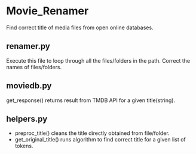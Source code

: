 # Movie_Renamer
Find correct title of media files from open online databases.

## renamer.py
Execute this file to loop through all the files/folders in the path. Correct the names of files/folders.

## moviedb.py
get_response() returns result from TMDB API for a given title(string).

## helpers.py
- preproc_title() cleans the title directly obtained from file/folder.
- get_original_title() runs algorithm to find correct title for a given list of tokens.
